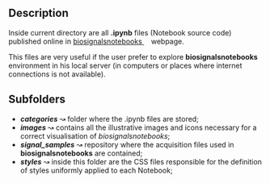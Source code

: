 ## Description
Inside current directory are all **.ipynb** files (Notebook source code) published online in [biosignalsnotebooks <img src="https://image.ibb.co/cNnx6V/link.png" width="10px" height="10px" style="display:inline">](http://www.opensignals.net/) webpage.

This files are very useful if the user prefer to explore **biosignalsnotebooks** environment in his local server (in computers or places where internet connections is not available).

## Subfolders
+ ***categories*** &#x0219D; folder where the .ipynb files are stored;
+ ***images*** &#x0219D; contains all the illustrative images and icons necessary for a correct visualisation of *biosignalsnotebooks*;
+ ***signal_samples*** &#x0219D; repository where the acquisition files used in **biosignalsnotebooks** are contained;
+ ***styles*** &#x0219D; inside this folder are the CSS files responsible for the definition of styles uniformly applied to each Notebook;
